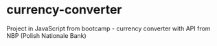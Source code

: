 # currency-converter
Project in JavaScript from bootcamp - currency converter with API from NBP (Polish Nationale Bank)
